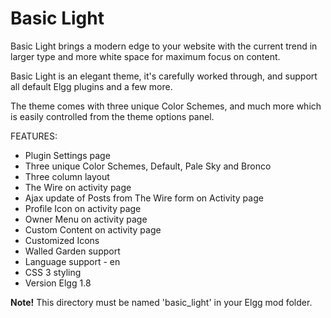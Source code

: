 Basic Light
===========

Basic Light brings a modern edge to your website with the current trend in larger type and more white space for maximum focus on content.

Basic Light is an elegant theme, it's carefully worked through, and support all default Elgg plugins and a few more.

The theme comes with three unique Color Schemes, and much more which is easily controlled from the theme options panel.

FEATURES:

- Plugin Settings page
- Three unique Color Schemes, Default, Pale Sky and Bronco
- Three column layout
- The Wire on activity page
- Ajax update of Posts from The Wire form on Activity page
- Profile Icon on activity page
- Owner Menu on activity page
- Custom Content on activity page
- Customized Icons
- Walled Garden support
- Language support - en
- CSS 3 styling
- Version Elgg 1.8

**Note!** This directory must be named 'basic_light' in your Elgg mod folder.